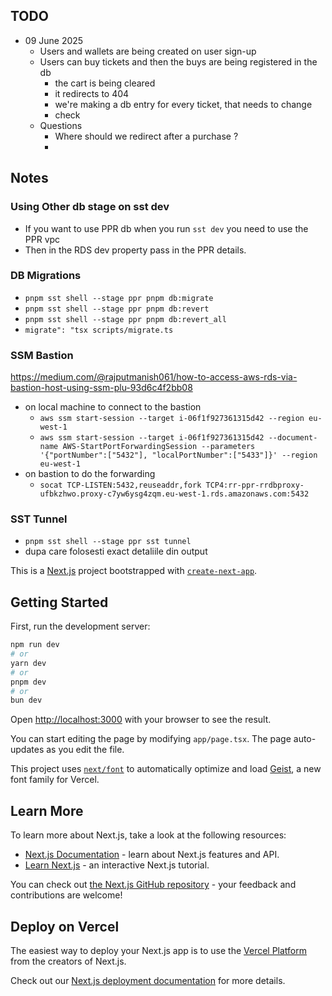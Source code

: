 ## TODO
- 09 June 2025
  - Users and wallets are being created on user sign-up
  - Users can buy tickets and then the buys are being registered in the db
    - the cart is being cleared
    - it redirects to 404
    - we're making a db entry for every ticket, that needs to change
    - check 
  - Questions
    - Where should we redirect after a purchase ? 
    - 



## Notes

### Using Other db stage on sst dev
- If you want to use PPR db when you run `sst dev` you need to use the PPR vpc
- Then in the RDS dev property pass in the PPR details.

### DB Migrations

- `pnpm sst shell --stage ppr pnpm db:migrate` 
- `pnpm sst shell --stage ppr pnpm db:revert` 
- `pnpm sst shell --stage ppr pnpm db:revert_all` 
- `migrate": "tsx scripts/migrate.ts`

### SSM Bastion

https://medium.com/@rajputmanish061/how-to-access-aws-rds-via-bastion-host-using-ssm-plu-93d6c4f2bb08

- on local machine to connect to the bastion
    - `aws ssm start-session --target i-06f1f927361315d42 --region eu-west-1`
    - `aws ssm start-session --target i-06f1f927361315d42 --document-name AWS-StartPortForwardingSession --parameters '{"portNumber":["5432"], "localPortNumber":["5433"]}' --region eu-west-1`
- on bastion to do the forwarding
  - `socat TCP-LISTEN:5432,reuseaddr,fork TCP4:rr-ppr-rrdbproxy-ufbkzhwo.proxy-c7yw6ysg4zqm.eu-west-1.rds.amazonaws.com:5432`


### SST Tunnel

- `pnpm sst shell --stage ppr sst tunnel`
- dupa care folosesti exact detaliile din output



This is a [Next.js](https://nextjs.org) project bootstrapped with [`create-next-app`](https://nextjs.org/docs/app/api-reference/cli/create-next-app).

## Getting Started

First, run the development server:

```bash
npm run dev
# or
yarn dev
# or
pnpm dev
# or
bun dev
```

Open [http://localhost:3000](http://localhost:3000) with your browser to see the result.

You can start editing the page by modifying `app/page.tsx`. The page auto-updates as you edit the file.

This project uses [`next/font`](https://nextjs.org/docs/app/building-your-application/optimizing/fonts) to automatically optimize and load [Geist](https://vercel.com/font), a new font family for Vercel.

## Learn More

To learn more about Next.js, take a look at the following resources:

- [Next.js Documentation](https://nextjs.org/docs) - learn about Next.js features and API.
- [Learn Next.js](https://nextjs.org/learn) - an interactive Next.js tutorial.

You can check out [the Next.js GitHub repository](https://github.com/vercel/next.js) - your feedback and contributions are welcome!

## Deploy on Vercel

The easiest way to deploy your Next.js app is to use the [Vercel Platform](https://vercel.com/new?utm_medium=default-template&filter=next.js&utm_source=create-next-app&utm_campaign=create-next-app-readme) from the creators of Next.js.

Check out our [Next.js deployment documentation](https://nextjs.org/docs/app/building-your-application/deploying) for more details.
